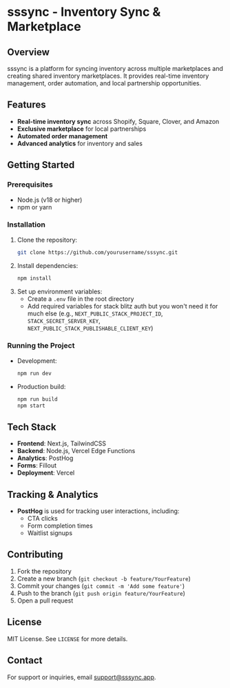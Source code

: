 # sssync - Inventory Sync & Marketplace

## Overview
sssync is a platform for syncing inventory across multiple marketplaces and creating shared inventory marketplaces. It provides real-time inventory management, order automation, and local partnership opportunities.

## Features
- **Real-time inventory sync** across Shopify, Square, Clover, and Amazon
- **Exclusive marketplace** for local partnerships
- **Automated order management**
- **Advanced analytics** for inventory and sales

## Getting Started

### Prerequisites
- Node.js (v18 or higher)
- npm or yarn

### Installation
1. Clone the repository:
   ```bash
   git clone https://github.com/yourusername/sssync.git
   ```
2. Install dependencies:
   ```bash
   npm install
   ```
3. Set up environment variables:
   - Create a `.env` file in the root directory
   - Add required variables for stack blitz auth but you won't need it for much else (e.g., `NEXT_PUBLIC_STACK_PROJECT_ID`, `STACK_SECRET_SERVER_KEY`, `NEXT_PUBLIC_STACK_PUBLISHABLE_CLIENT_KEY`) 

### Running the Project
- Development:
  ```bash
  npm run dev
  ```
- Production build:
  ```bash
  npm run build
  npm start
  ```

## Tech Stack
- **Frontend**: Next.js, TailwindCSS
- **Backend**: Node.js, Vercel Edge Functions
- **Analytics**: PostHog
- **Forms**: Fillout
- **Deployment**: Vercel

## Tracking & Analytics
- **PostHog** is used for tracking user interactions, including:
  - CTA clicks
  - Form completion times
  - Waitlist signups

## Contributing
1. Fork the repository
2. Create a new branch (`git checkout -b feature/YourFeature`)
3. Commit your changes (`git commit -m 'Add some feature'`)
4. Push to the branch (`git push origin feature/YourFeature`)
5. Open a pull request

## License
MIT License. See `LICENSE` for more details.

## Contact
For support or inquiries, email support@sssync.app.
